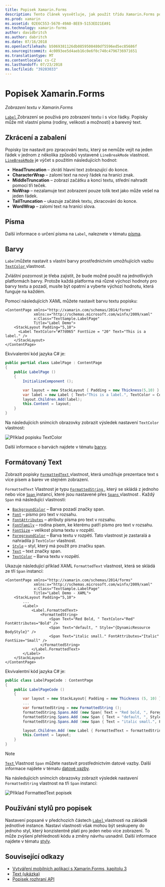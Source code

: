 ```yaml
---
title: Popisek Xamarin.Forms
description: Tento článek vysvětluje, jak použít třídu Xamarin.Forms popisek k zobrazení jedné a více řádky textu v aplikacích.
ms.prod: xamarin
ms.assetid: 02E6C553-5670-49A0-8EE9-5153ED21EA91
ms.technology: xamarin-forms
author: davidbritch
ms.author: dabritch
ms.date: 07/16/2018
ms.openlocfilehash: b5069381126db0859508480df5596ed5ec85686f
ms.sourcegitcommit: 4c0093ee5d4aeb16c0e6f0c740c4796736971651
ms.translationtype: MT
ms.contentlocale: cs-CZ
ms.lasthandoff: 07/23/2018
ms.locfileid: "39203033"
---
```

# <a name="xamarinforms-label"></a>Popisek Xamarin.Forms

_Zobrazení textu v Xamarin.Forms_

[ `Label` ](xref:Xamarin.Forms.Label) Zobrazení se používá pro zobrazení textu i s více řádky. Popisky může mít vlastní písma (rodiny, velikosti a možnosti) a barevný text.

<a name="Truncation_and_Wrapping" />

## <a name="truncation-and-wrapping"></a>Zkrácení a zabalení

Popisky lze nastavit pro zpracování textu, který se nemůže vejít na jeden řádek v jednom z několika způsobů vystavené `LineBreakMode` vlastnost. [`LineBreakMode`](xref:Xamarin.Forms.LineBreakMode) je výčet s použitím následujících hodnot:

- **HeadTruncation** &ndash; zkrátí hlavní text zobrazující do konce.
- **CharacterWrap** &ndash; zalomí text na nový řádek na hranici znak.
- **MiddleTruncation** &ndash; zobrazí začátku a konci textu, střední nahradit pomocí tři teček.
- **NoWrap** &ndash; nezalamuje text zobrazení pouze tolik text jako může vešel na jeden řádek.
- **TailTruncation** &ndash; ukazuje začátek textu, zkracování do konce.
- **WordWrap** &ndash; zalomí text na hranici slova.

## <a name="fonts"></a>Písma

Další informace o určení písma na `Label`, naleznete v tématu [písma](~/xamarin-forms/user-interface/text/fonts.md).

## <a name="colors"></a>Barvy

`Label`můžete nastavit s vlastní barvy prostřednictvím umožňujících vazbu [ `TextColor` ](xref:Xamarin.Forms.Label.TextColor) vlastnost.

Zvláštní pozornost je třeba zajistit, že bude možné použít na jednotlivých platformách barvy. Protože každá platforma má různé výchozí hodnoty pro barvy textu a pozadí, musíte být opatrní a vyberte výchozí hodnotu, která funguje na každém.

Pomocí následujících XAML můžete nastavit barvu textu popisku:

```xaml
<ContentPage xmlns="http://xamarin.com/schemas/2014/forms"
             xmlns:x="http://schemas.microsoft.com/winfx/2009/xaml"
             x:Class="TextSample.LabelPage"
             Title="Label Demo">
    <StackLayout Padding="5,10">
      <Label TextColor="#77d065" FontSize = "20" Text="This is a label." />
    </StackLayout>
</ContentPage>
```

Ekvivalentní kód jazyka C# je:

```csharp
public partial class LabelPage : ContentPage
{
    public LabelPage ()
    {
        InitializeComponent ();

        var layout = new StackLayout { Padding = new Thickness(5,10) };
        var label = new Label { Text="This is a label.", TextColor = Color.FromHex("#77d065"), FontSize = 20 };
        layout.Children.Add(label);
        this.Content = layout;
    }
}
```

Na následujících snímcích obrazovky zobrazit výsledek nastavení `TextColor` vlastnost:

![](label-images/textcolor.png "Příklad popisku TextColor")

Další informace o barvách najdete v tématu [barvy](~/xamarin-forms/user-interface/colors.md).

<a name="Formatted_Text" />

## <a name="formatted-text"></a>Formátovaný Text

Zobrazit popisky [ `FormattedText` ](xref:Xamarin.Forms.Label.FormattedText) vlastnost, která umožňuje prezentace text s více písem a barev ve stejném zobrazení.

`FormattedText` Vlastnost je typu [ `FormattedString` ](xref:Xamarin.Forms.FormattedString), který se skládá z jednoho nebo více [ `Span` ](xref:Xamarin.Forms.Span) instancí, které jsou nastavené přes [ `Spans` ](xref:Xamarin.Forms.FormattedString.Spans) vlastnost . Každý `Span` má následující vlastnosti:

- [`BackgroundColor`](xref:Xamarin.Forms.Span.BackgroundColor) – Barva pozadí značky span.
- [`Font`](xref:Xamarin.Forms.Span.Font) – písmo pro text v rozsahu.
- [`FontAttributes`](xref:Xamarin.Forms.Span.FontAttributes) – atributy písma pro text v rozsahu.
- [`FontFamily`](xref:Xamarin.Forms.Span.FontFamily) – rodina písem, ke kterému patří písmo pro text v rozsahu.
- [`FontSize`](xref:Xamarin.Forms.Span.FontSize) – velikost písma textu v rozpětí.
- [`ForegroundColor`](xref:Xamarin.Forms.Span.ForegroundColor) – Barva textu v rozpětí. Tato vlastnost je zastaralá a nahradila ji `TextColor` vlastnost.
- [`Style`](xref:Xamarin.Forms.Span.Style) – styl, který má použít pro značku span.
- [`Text`](xref:Xamarin.Forms.Span.Text) – text značky span.
- [`TextColor`](xref:Xamarin.Forms.Span.TextColor) – Barva textu v rozpětí.

Ukazuje následující příklad XAML `FormattedText` vlastnost, která se skládá ze tří `Span` instancí:

```xaml
<ContentPage xmlns="http://xamarin.com/schemas/2014/forms"
             xmlns:x="http://schemas.microsoft.com/winfx/2009/xaml"
             x:Class="TextSample.LabelPage"
             Title="Label Demo - XAML">
    <StackLayout Padding="5,10">
        ...
        <Label>
            <Label.FormattedText>
                <FormattedString>
                    <Span Text="Red Bold, " TextColor="Red" FontAttributes="Bold" />
                    <Span Text="default, " Style="{DynamicResource BodyStyle}" />
                    <Span Text="italic small." FontAttributes="Italic" FontSize="Small" />
                </FormattedString>
            </Label.FormattedText>
        </Label>
    </StackLayout>
</ContentPage>
```

Ekvivalentní kód jazyka C# je:

```csharp
public class LabelPageCode : ContentPage
{
    public LabelPageCode ()
    {
        var layout = new StackLayout{ Padding = new Thickness (5, 10) };
        ...
        var formattedString = new FormattedString ();
        formattedString.Spans.Add (new Span{ Text = "Red bold, ", ForegroundColor = Color.Red, FontAttributes = FontAttributes.Bold });
        formattedString.Spans.Add (new Span { Text = "default, ", Style = Device.Styles.BodyStyle });
        formattedString.Spans.Add (new Span { Text = "italic small.", FontAttributes = FontAttributes.Italic, FontSize =  Device.GetNamedSize(NamedSize.Small, typeof(Label)) });

        layout.Children.Add (new Label { FormattedText = formattedString });
        this.Content = layout;
    }
}
```

> [!NOTE]
> [ `Text` ](xref:Xamarin.Forms.Span.Text) Vlastnost `Span` můžete nastavit prostřednictvím datové vazby. Další informace najdete v tématu [datové vazby](~/xamarin-forms/app-fundamentals/data-binding/index.md).

Na následujících snímcích obrazovky zobrazit výsledek nastavení `FormattedString` vlastnost na tři `Span` instancí:

![](label-images/formattedtext.png "Příklad FormattedText popisek")

## <a name="styling-a-label"></a>Používání stylů pro popisek

Nastavení popsané v předchozích částech [ `Label` ](xref:Xamarin.Forms.Label) vlastnosti na základě jednotlivé instance. Nastaví vlastnosti však mohou být seskupeny do jednoho styl, který konzistentně platí pro jeden nebo více zobrazení. To může zvýšení přehlednosti kódu a změny návrhu usnadnil. Další informace najdete v tématu [styly](~/xamarin-forms/user-interface/text/styles.md).

## <a name="related-links"></a>Související odkazy

- [Vytváření mobilních aplikací s Xamarin.Forms, kapitolu 3](https://developer.xamarin.com/r/xamarin-forms/book/chapter03.pdf)
- [Text (ukázka)](https://developer.xamarin.com/samples/xamarin-forms/UserInterface/Text)
- [Popisek rozhraní API](xref:Xamarin.Forms.Label)
